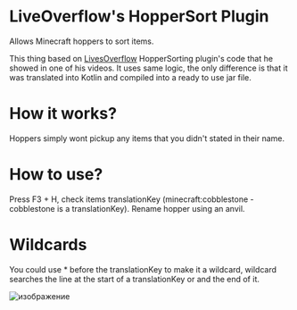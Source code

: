 # LiveOverflow's HopperSort Plugin
Allows Minecraft hoppers to sort items. 

This thing based on <a href="https://www.youtube.com/@LiveOverflow">LivesOverflow</a> HopperSorting plugin's code that he showed in one of his videos. 
It uses same logic, the only difference is that it was translated into Kotlin and compiled into a ready to use jar file. 

<h1>How it works?</h1> 
Hoppers simply wont pickup any items that you didn't stated in their name.
 
<h1>How to use? </h1>
Press F3 + H, check items translationKey (minecraft:cobblestone - cobblestone is a translationKey). Rename hopper using an anvil. 

<h1>Wildcards</h1>
You could use * before the translationKey to make it a wildcard, wildcard searches the line at the start of a translationKey or and the end of it. 

![изображение](https://github.com/Zardexd/LivesOverflowHopperSort/assets/40138317/fc6c4e6b-2b18-48df-b82c-31969871adb0)

